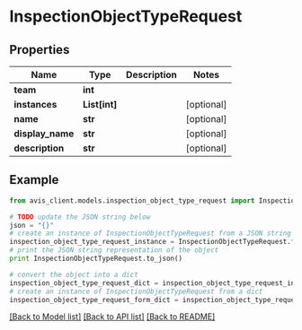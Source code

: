 # InspectionObjectTypeRequest


## Properties

Name | Type | Description | Notes
------------ | ------------- | ------------- | -------------
**team** | **int** |  |
**instances** | **List[int]** |  | [optional]
**name** | **str** |  | [optional]
**display_name** | **str** |  | [optional]
**description** | **str** |  | [optional]

## Example

```python
from avis_client.models.inspection_object_type_request import InspectionObjectTypeRequest

# TODO update the JSON string below
json = "{}"
# create an instance of InspectionObjectTypeRequest from a JSON string
inspection_object_type_request_instance = InspectionObjectTypeRequest.from_json(json)
# print the JSON string representation of the object
print InspectionObjectTypeRequest.to_json()

# convert the object into a dict
inspection_object_type_request_dict = inspection_object_type_request_instance.to_dict()
# create an instance of InspectionObjectTypeRequest from a dict
inspection_object_type_request_form_dict = inspection_object_type_request.from_dict(inspection_object_type_request_dict)
```
[[Back to Model list]](../#documentation-for-models) [[Back to API list]](../#documentation-for-api-endpoints) [[Back to README]](../)
